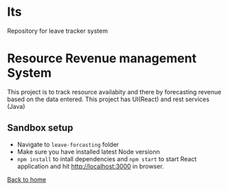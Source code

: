 # lts
Repository for leave tracker system
# Resource Revenue management System 

This project is to track resource availabity and there by forecasting revenue based on the data entered. 
This project has UI(React) and rest services (Java)

## Sandbox setup
- Navigate to `leave-forcasting` folder
- Make sure you have installed latest Node versionn
- `npm install` to intall dependencies and `npm start` to start React application and hit [http://localhost:3000](http://localhost:3000) in browser.


[Back to home](./../README.md)
